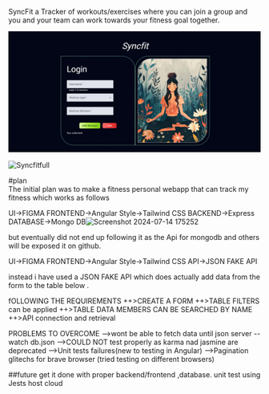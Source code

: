  SyncFit a Tracker of workouts/exercises  where you can join a group and you and your team can work towards your fitness goal together.

![alt text](image.png)

![Syncfitfull](https://github.com/user-attachments/assets/64342ea5-e532-4075-b172-cd8663d94f34)

#plan  
The initial plan was to make a fitness personal webapp that can track my fitness which works as follows 

UI->FIGMA
FRONTEND->Angular
Style->Tailwind CSS
BACKEND->Express
DATABASE->Mongo DB![Screenshot 2024-07-14 175252](https://github.com/user-attachments/assets/061ef396-2214-4776-aa0c-1d6a181dd101)


but eventually  did not end up following it as the Api for mongodb and others will be exposed it on github.

UI->FIGMA
FRONTEND->Angular
Style->Tailwind CSS
API->JSON FAKE API

instead i have used a JSON FAKE API
which does actually add data from the form to the table below .

fOLLOWING THE REQUIREMENTS 
++>CREATE A FORM
++>TABLE  FILTERS  can be applied 
++>TABLE DATA  MEMBERS CAN BE SEARCHED BY NAME 
++>API connection and retrieval

PROBLEMS TO OVERCOME
-->wont be able to fetch data until
json server --watch db.json
-->COULD NOT test properly as karma nad jasmine are deprecated 
-->Unit tests failures(new to testing in Angular)
-->Pagination glitechs for brave browser (tried testing on different browsers)

##future 
get it done with proper backend/frontend ,database.
unit test using  Jests
host cloud 



